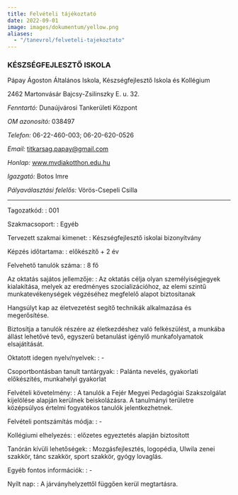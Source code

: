 ```yaml
---
title: Felvételi tájékoztató
date: 2022-09-01
image: images/dokumentum/yellow.png
aliases:
  - "/tanevrol/felveteli-tajekoztato"
---
```


### KÉSZSÉGFEJLESZTŐ ISKOLA

Pápay Ágoston Általános Iskola, Készségfejlesztő Iskola és Kollégium 

2462 Martonvásár Bajcsy-Zsilinszky E. u. 32.

*Fenntartó:* Dunaújvárosi Tankerületi Központ

*OM azonosító:* 038497

*Telefon:* 06-22-460-003; 06-20-620-0526

*Email:* titkarsag.papay@gmail.com

*Honlap:* www.mvdiakotthon.edu.hu

*Igazgató:* Botos Imre

*Pályaválasztási felelős:* Vörös-Csepeli Csilla

---

Tagozatkód: 
: 001

Szakmacsoport: 
: Egyéb

Tervezett szakmai kimenet: 
:  Készségfejlesztő iskolai bizonyítvány

Képzés időtartama: 
: előkészítő + 2 év

Felvehető tanulók száma: 
: 8 fő

Az oktatás sajátos jellemzője: 
: Az oktatás célja olyan személyiségjegyek kialakítása, melyek az eredményes szocializációhoz,
  az elemi szintű munkatevékenységek végzéséhez megfelelő alapot biztosítanak
  
  Hangsúlyt kap az életvezetést segítő technikák alkalmazása és megerősítése.
  
  Biztosítja a tanulók részére az életkezdéshez való felkészülést, a munkába állást lehetővé tevő, egyszerű betanulást igénylő munkafolyamatok elsajátítását.

Oktatott idegen nyelv/nyelvek:
: \-

Csoportbontásban tanult tantárgyak: 
: Palánta nevelés, gyakorlati előkészítés, munkahelyi gyakorlat

Felvételi követelmény:
: A tanulók a Fejér Megyei Pedagógiai Szakszolgálat kijelölése alapján kerülnek beiskolázásra.
  A tanulmányi területre középsúlyos értelmi fogyatékos tanulók jelentkezhetnek.

Felvételi pontszámítás módja:
: \-

Kollégiumi elhelyezés:
: előzetes egyeztetés alapján biztosított

Tanórán kívüli lehetőségek:
: Mozgásfejlesztés, logopédia, Ulwila zenei szakkör, tánc szakkör, sport szakkör, gyógy lovaglás.

Egyéb fontos információk:
: \-

Nyílt nap:
: A járványhelyzettől függően kerül megtartásra.




